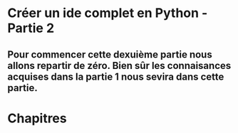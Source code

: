 # Créer un ide complet en Python - Partie 2
## Pour commencer cette dexuième partie nous allons repartir de zéro. Bien sûr les connaisances acquises dans la partie 1 nous sevira dans cette partie.

# Chapitres<br>
